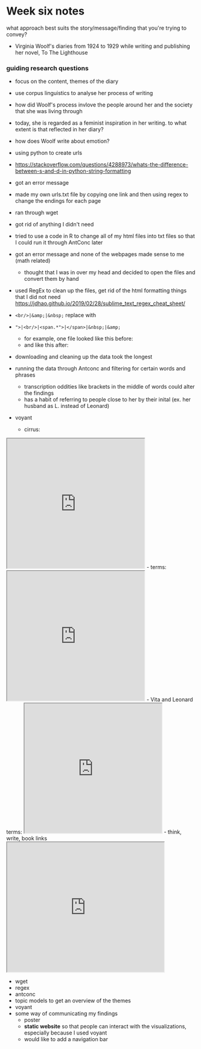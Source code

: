 # Week six notes

what approach best suits the story/message/finding that you're trying to convey?

- Virginia Woolf's diaries from 1924 to 1929 while writing and publishing her novel, To The Lighthouse
### guiding research questions
- focus on the content, themes of the diary
- use corpus linguistics to analyse her process of writing
- how did Woolf's process invlove the people around her and the society that she was living through
- today, she is regarded as a feminist inspiration in her writing. to what extent is that reflected in her diary?
- how does Woolf write about emotion? 

- using python to create urls
- https://stackoverflow.com/questions/4288973/whats-the-difference-between-s-and-d-in-python-string-formatting
- got an error message
- made my own urls.txt file by copying one link and then using regex to change the endings for each page
- ran through wget
- got rid of anything I didn't need
- tried to use a code in R to change all of my html files into txt files so that I could run it through AntConc later
- got an error message and none of the webpages made sense to me (math related)
  - thought that I was in over my head and decided to open the files and convert them by hand
- used RegEx to clean up the files, get rid of the html formatting things that I did not need
https://jdhao.github.io/2019/02/28/sublime_text_regex_cheat_sheet/
- `<br/>|&amp;|&nbsp;` replace with ` `
- `">|<br/>|<span.*">|</span>|&nbsp;|&amp;`
  - for example, one file looked like this before:
  - and like this after:
  
- downloading and cleaning up the data took the longest
- running the data through Antconc and filtering for certain words and phrases
  - transcription oddities like brackets in the middle of words could alter the findings
  - has a habit of referring to people close to her by their inital (ex. her husband as L. instead of Leonard)
  
- voyant
  - cirrus:
<iframe style='width: 364px; height: 343px;' src='http://127.0.0.1:8888/tool/Cirrus/?corpus=48039cebd0076122253ce951cbbef258'></iframe>
  - terms: <iframe style='width: 364px; height: 343px;' src='http://127.0.0.1:8888/tool/CorpusTerms/?corpus=48039cebd0076122253ce951cbbef258'></iframe>
  - Vita and Leonard terms:
  <iframe style='width: 364px; height: 343px;' src='http://127.0.0.1:8888/tool/Trends/?query=vita*&query=leonard*&corpus=48039cebd0076122253ce951cbbef258'></iframe>
  - think, write, book links
  <iframe style='width: 416px; height: 343px;' src='http://127.0.0.1:8888/tool/CollocatesGraph/?query=think*&query=write*&query=book*&mode=corpus&corpus=48039cebd0076122253ce951cbbef258'></iframe>

- wget
- regex
- antconc
- topic models to get an overview of the themes
- voyant
- some way of communicating my findings
  - poster
  - **static website** so that people can interact with the visualizations, especially because I used voyant
  - would like to add a navigation bar
